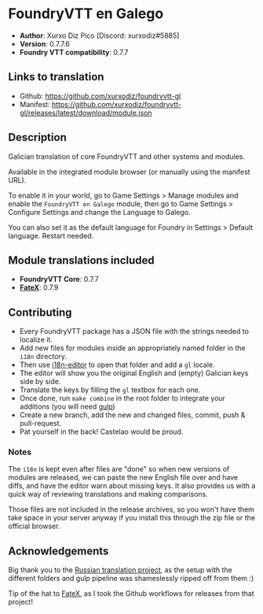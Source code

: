 # FoundryVTT en Galego

* **Author**: Xurxo Diz Pico [Discord: xurxodiz#5885]
* **Version**: 0.7.7.6
* **Foundry VTT compatibility**: 0.7.7

## Links to translation

* Github: https://github.com/xurxodiz/foundryvtt-gl
* Manifest: https://github.com/xurxodiz/foundryvtt-gl/releases/latest/download/module.json

## Description

Galician translation of core FoundryVTT and other systems and modules.

Available in the integrated module browser (or manually using the manifest URL). 

To enable it in your world, go to Game Settings > Manage modules and enable the `FoundryVTT en Galego` module,
then go to Game Settings > Configure Settings and change the Language to Galego.

You can also set it as the default language for Foundry in Settings > Default language. Restart needed.

## Module translations included

- **FoundryVTT Core**: 0.7.7
- **[FateX](https://github.com/anvil-vtt/FateX)**: 0.7.9

## Contributing

- Every FoundryVTT package has a JSON file with the strings needed to localize it.
- Add new files for modules inside an appropriately named folder in the `i18n` directory.
- Then use [i18n-editor](https://github.com/andi34/i18n-editor) to open that folder and add a `gl` locale.
- The editor will show you the original English and (empty) Galician keys side by side.
- Translate the keys by filling the `gl` textbox for each one.
- Once done, run `make combine` in the root folder to integrate your additions (you will need [gulp](https://gulpjs.com/docs/en/getting-started/quick-start))
- Create a new branch, add the new and changed files, commit, push & pull-request.
- Pat yourself in the back! Castelao would be proud.

### Notes

The `i18n` is kept even after files are "done" so when new versions of modules are released,
we can paste the new English file over and have diffs, and have the editor warn about missing keys.
It also provides us with a quick way of reviewing translations and making comparisons.

Those files are not included in the release archives, so you won't have them take space
in your server anyway if you install this through the zip file or the official browser.

## Acknowledgements

Big thank you to the [Russian translation project](https://github.com/Phenomen/foundry-vtt-ru),
as the setup with the different folders and gulp pipeline was shameslessly ripped off from them :)

Tip of the hat to [FateX](https://github.com/anvil-vtt/FateX), as I took the Github workflows for releases from that project!